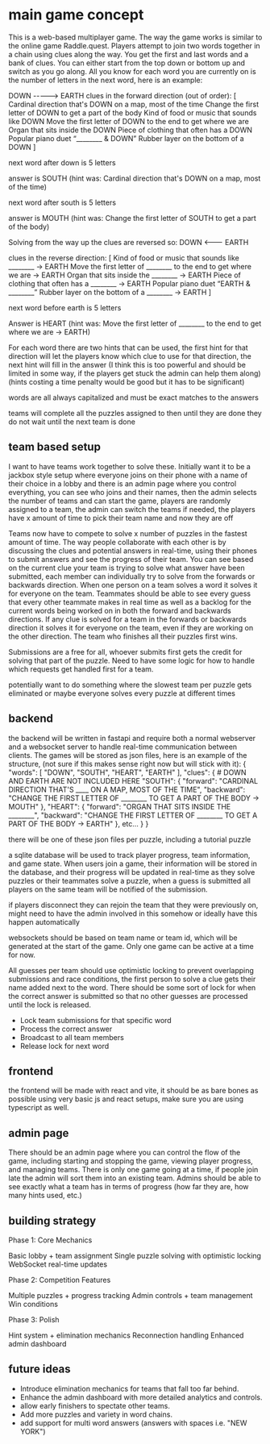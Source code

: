 # main game concept

This is a web-based multiplayer game. The way the game works is similar to the online game Raddle.quest. Players attempt to join two words together in a chain using clues along the way. You get the first and last words and a bank of clues. You can either start from the top down or bottom up and switch as you go along. All you know for each word you are currently on is the number of letters in the next word, here is an example:

DOWN -----> EARTH
clues in the forward direction (out of order): [
    Cardinal direction that's DOWN on a map, most of the time
    Change the first letter of DOWN to get a part of the body
    Kind of food or music that sounds like DOWN
    Move the first letter of DOWN to the end to get where we are
    Organ that sits inside the DOWN
    Piece of clothing that often has a DOWN
    Popular piano duet “________ & DOWN”
    Rubber layer on the bottom of a DOWN
]

next word after down is 5 letters

answer is SOUTH (hint was: Cardinal direction that's DOWN on a map, most of the time)

next word after south is 5 letters

answer is MOUTH (hint was: Change the first letter of SOUTH to get a part of the body)

Solving from the way up the clues are reversed so:
DOWN <--- EARTH

clues in the reverse direction: [
    Kind of food or music that sounds like ________ → EARTH
    Move the first letter of ________ to the end to get where we are → EARTH
    Organ that sits inside the ________ → EARTH
    Piece of clothing that often has a ________ → EARTH
    Popular piano duet “EARTH & ________”
    Rubber layer on the bottom of a ________ → EARTH
]

next word before earth is 5 letters

Answer is HEART (hint was: Move the first letter of ________ to the end to get where we are → EARTH)

For each word there are two hints that can be used, the first hint for that direction will let the players know which clue to use for that direction, the next hint will fill in the answer (I think this is too powerful and should be limited in some way, if the players get stuck the admin can help them along) (hints costing a time penalty would be good but it has to be significant)

words are all always capitalized and must be exact matches to the answers

teams will complete all the puzzles assigned to then until they are done they do not wait until the next team is done

## team based setup

I want to have teams work together to solve these. Initially want it to be a jackbox style setup where everyone joins on their phone with a name of their choice in a lobby and there is an admin page where you control everything, you can see who joins and their names, then the admin selects the number of teams and can start the game, players are randomly assigned to a team, the admin can switch the teams if needed, the players have x amount of time to pick their team name and now they are off

Teams now have to compete to solve x number of puzzles in the fastest amount of time. The way people collaborate with each other is by discussing the clues and potential answers in real-time, using their phones to submit answers and see the progress of their team. You can see based on the current clue your team is trying to solve what answer have been submitted, each member can individually try to solve from the forwards or backwards direction. When one person on a team solves a word it solves it for everyone on the team. Teammates should be able to see every guess that every other teammate makes in real time as well as a backlog for the current words being worked on in both the forward and backwards directions. If any clue is solved for a team in the forwards or backwards direction it solves it for everyone on the team, even if they are working on the other direction. The team who finishes all their puzzles first wins.

Submissions are a free for all, whoever submits first gets the credit for solving that part of the puzzle. Need to have some logic for how to handle which requests get handled first for a team.

potentially want to do something where the slowest team per puzzle gets eliminated or maybe everyone solves every puzzle at different times

## backend

the backend will be written in fastapi and require both a normal webserver and a websocket server to handle real-time communication between clients. The games will be stored as json files, here is an example of the structure, (not sure if this makes sense right now but will stick with it):
{
    "words": [
        "DOWN",
        "SOUTH",
        "HEART",
        "EARTH"
    ],
    "clues": {
        # DOWN AND EARTH ARE NOT INCLUDED HERE
        "SOUTH": {
            "forward": "CARDINAL DIRECTION THAT'S ____ ON A MAP, MOST OF THE TIME",
            "backward": "CHANGE THE FIRST LETTER OF ________ TO GET A PART OF THE BODY -> MOUTH"
        },
        "HEART": {
            "forward": "ORGAN THAT SITS INSIDE THE ________",
            "backward": "CHANGE THE FIRST LETTER OF ________ TO GET A PART OF THE BODY -> EARTH"
        },
        etc...
    }
}

there will be one of these json files per puzzle, including a tutorial puzzle

a sqlite database will be used to track player progress, team information, and game state.
When users join a game, their information will be stored in the database, and their progress will be updated in real-time as they solve puzzles or their teammates solve a puzzle, when a guess is submitted all players on the same team will be notified of the submission.

if players disconnect they can rejoin the team that they were previously on, might need to have the admin involved in this somehow or ideally have this happen automatically

websockets should be based on team name or team id, which will be generated at the start of the game. Only one game can be active at a time for now.

All guesses per team should use optimistic locking to prevent overlapping submissions and race conditions, the first person to solve a clue gets their name added next to the word. There should be some sort of lock for when the correct answer is submitted so that no other guesses are processed until the lock is released.
- Lock team submissions for that specific word
- Process the correct answer
- Broadcast to all team members
- Release lock for next word

## frontend

the frontend will be made with react and vite, it should be as bare bones as possible using very basic js and react setups, make sure you are using typescript as well.

## admin page

There should be an admin page where you can control the flow of the game, including starting and stopping the game, viewing player progress, and managing teams. There is only one game going at a time, if people join late the admin will sort them into an existing team. Admins should be able to see exactly what a team has in terms of progress (how far they are, how many hints used, etc.)

## building strategy

Phase 1: Core Mechanics

Basic lobby + team assignment
Single puzzle solving with optimistic locking
WebSocket real-time updates

Phase 2: Competition Features

Multiple puzzles + progress tracking
Admin controls + team management
Win conditions

Phase 3: Polish

Hint system + elimination mechanics
Reconnection handling
Enhanced admin dashboard

## future ideas

- Introduce elimination mechanics for teams that fall too far behind.
- Enhance the admin dashboard with more detailed analytics and controls.
- allow early finishers to spectate other teams.
- Add more puzzles and variety in word chains.
- add support for multi word answers (answers with spaces i.e. "NEW YORK")
